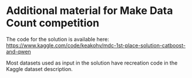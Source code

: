 # Additional material for Make Data Count competition

The code for the solution is available here: https://www.kaggle.com/code/keakohv/mdc-1st-place-solution-catboost-and-qwen

Most datasets used as input in the solution have recreation code in the Kaggle dataset description.
